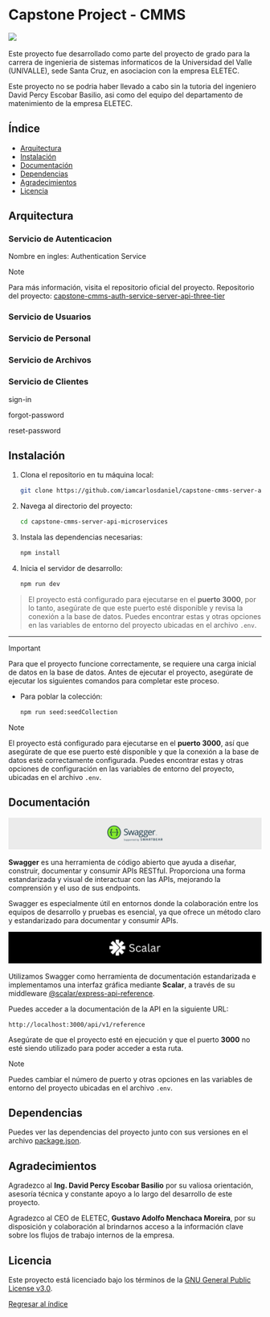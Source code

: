 # Capstone Project - CMMS

![](docs/assets/banner.png)

Este proyecto fue desarrollado como parte del proyecto de grado para la carrera de ingenieria de sistemas informaticos de la Universidad del Valle (UNIVALLE), sede Santa Cruz, en asociacion con la empresa ELETEC.

Este proyecto no se podria haber llevado a cabo sin la tutoria del ingeniero David Percy Escobar Basilio, asi como del equipo del departamento de matenimiento de la empresa ELETEC.

## Índice

- [Arquitectura](#arquitectura)
- [Instalación](#instalación)
- [Documentación](#documentación)
- [Dependencias](#dependencias)
- [Agradecimientos](#agradecimientos)
- [Licencia](#licencia)

## Arquitectura

### Servicio de Autenticacion

Nombre en ingles: Authentication Service

> [!Note]
> Para más información, visita el repositorio oficial del proyecto.
> Repositorio del proyecto: [capstone-cmms-auth-service-server-api-three-tier](capstone-cmms-auth-service-server-api-three-tier)

### Servicio de Usuarios

### Servicio de Personal

### Servicio de Archivos

### Servicio de Clientes

sign-in

forgot-password

reset-password

## Instalación

1. Clona el repositorio en tu máquina local:

   ```bash
   git clone https://github.com/iamcarlosdaniel/capstone-cmms-server-api-microservices
   ```

2. Navega al directorio del proyecto:

   ```bash
   cd capstone-cmms-server-api-microservices
   ```

3. Instala las dependencias necesarias:

   ```bash
   npm install
   ```

4. Inicia el servidor de desarrollo:

   ```bash
   npm run dev
   ```

> El proyecto está configurado para ejecutarse en el **puerto 3000**, por lo tanto, asegúrate de que este puerto esté disponible y revisa la conexión a la base de datos. Puedes encontrar estas y otras opciones en las variables de entorno del proyecto ubicadas en el archivo `.env`.

---

> [!IMPORTANT]
> Para que el proyecto funcione correctamente, se requiere una carga inicial de datos en la base de datos. Antes de ejecutar el proyecto, asegúrate de ejecutar los siguientes comandos para completar este proceso.

- Para poblar la colección:

  ```bash
  npm run seed:seedCollection
  ```

> [!NOTE]
> El proyecto está configurado para ejecutarse en el **puerto 3000**, así que asegúrate de que ese puerto esté disponible y que la conexión a la base de datos esté correctamente configurada. Puedes encontrar estas y otras opciones de configuración en las variables de entorno del proyecto, ubicadas en el archivo `.env`.

## Documentación

<img src="docs/assets/swagger_logo_banner.png" alt="Logo de Swagger">

<br>

**Swagger** es una herramienta de código abierto que ayuda a diseñar, construir, documentar y consumir APIs RESTful. Proporciona una forma estandarizada y visual de interactuar con las APIs, mejorando la comprensión y el uso de sus endpoints.

Swagger es especialmente útil en entornos donde la colaboración entre los equipos de desarrollo y pruebas es esencial, ya que ofrece un método claro y estandarizado para documentar y consumir APIs.

<img src="docs/assets/scalar_logo_banner.png" alt="Logo de Scalar">

Utilizamos Swagger como herramienta de documentación estandarizada e implementamos una interfaz gráfica mediante **Scalar**, a través de su middleware [@scalar/express-api-reference](https://scalar.com).

Puedes acceder a la documentación de la API en la siguiente URL:

```
http://localhost:3000/api/v1/reference
```

Asegúrate de que el proyecto esté en ejecución y que el puerto **3000** no esté siendo utilizado para poder acceder a esta ruta.

> [!NOTE]
> Puedes cambiar el número de puerto y otras opciones en las variables de entorno del proyecto ubicadas en el archivo `.env`.

## Dependencias

Puedes ver las dependencias del proyecto junto con sus versiones en el archivo [package.json](package.json).

## Agradecimientos

Agradezco al **Ing. David Percy Escobar Basilio** por su valiosa orientación, asesoría técnica y constante apoyo a lo largo del desarrollo de este proyecto.

Agradezco al CEO de ELETEC, **Gustavo Adolfo Menchaca Moreira**, por su disposición y colaboración al brindarnos acceso a la información clave sobre los flujos de trabajo internos de la empresa.

## Licencia

Este proyecto está licenciado bajo los términos de la [GNU General Public License v3.0](LICENSE).

[Regresar al índice](#índice)
